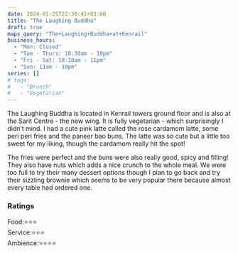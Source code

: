 ```yaml
---
date: 2024-01-25T22:30:41+03:00
title: "The Laughing Buddha"
draft: true
maps_query: "The+Laughing+Buddha+at+Kenrail"
business_hours:
  - "Mon: Closed"
  - "Tue - Thurs: 10:30am - 10pm"
  - "Fri - Sat: 10:30am - 11pm"
  - "Sun: 11am - 10pm"
series: []
# tags:
#   - "Brunch"
#   - "Vegetarian"
---
```


The Laughing Buddha is located in Kenrail towers ground floor and is also at the Sarit Centre - the new wing. It is fully vegetarian - which surprisingly I didn’t mind. I had a cute pink latte called the rose cardamom latte, some peri peri fries and the paneer bao buns. The latte was so cute but a little too sweet for my liking, though the cardamom really hit the spot!

The fries were perfect and the buns were also really good, spicy and filling! They also have nuts which adds a nice crunch to the whole meal. We were too full to try their many dessert options though I plan to go back and try their sizzling brownie which seems to be very popular there because almost every table had ordered one.

### Ratings

Food:⭐️⭐️⭐️<br>
Service:⭐️⭐️⭐️<br>
Ambience:⭐️⭐️⭐️⭐️<br>
